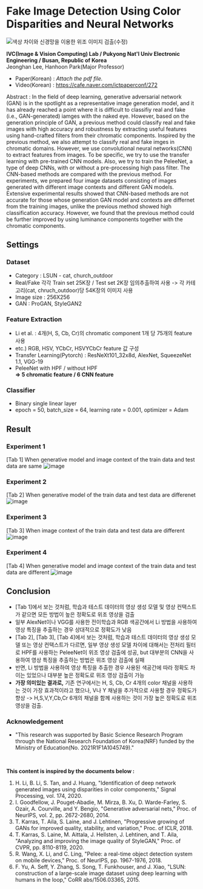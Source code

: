 # Fake Image Detection Using Color Disparities and Neural Networks

![색상 차이와 신경망을 이용한 위조 이미지 검출(수정)](https://user-images.githubusercontent.com/77098071/147436006-9b782228-0c04-4d70-9320-72f1fade6c68.png)
   
   
__IVC(Image & Vision Computing) Lab / Pukyong Nat'l Univ Electronic Engineering / Busan, Republic of Korea__   
Jeonghan Lee, Hanhoon Park(Major Professor)

* Paper(Korean) : *Attach the pdf file.*   
* Video(Korean) : https://cafe.naver.com/ictpaperconf/272


Abstract : In the field of deep learning, generative adversarial network (GAN) is in the spotlight as a representative image generation model, and it has already reached a point where it is difficult to classifiy real and fake (i.e., GAN-generated) iamges with the naked eye. However, based on the generation principle of GAN, a previous method could classify real and fake images with high accuracy and robustness by extracting useful features using hand-crafted filters from their chromatic components. Inspired by the previous method, we also attempt to classify real and fake imges in chromatic domains. However, we use convolutional neural networks(CNN) to extract features from images. To be specific, we try to use the transfer learning with pre-trained CNN models. Also, we try to train the PeleeNet, a type of deep CNNs, with or without a pre-processing high pass filter. The CNN-based methods are compared with the previous method. For experiments, we prepared four image datasets consisting of images generated with different image contexts and different GAN models. Extensive experimental results showed that CNN-based methods are not accurate for those whose generation GAN model and contexts are differnet from the training images, unlike the previous method showed high classification accuracy. However, we found that the previous method could be further improved by using luminance components together with the chromatic components.

## Settings
### Dataset
* Category : LSUN - cat, church_outdoor
* Real/Fake 각각 Train set 25K장 / Test set 2K장 임의추출하여 사용 -> 각 카테고리(cat, chruch_outdoor)당 54K장의 이미지 사용
* Image size : 256X256
* GAN : ProGAN, StyleGAN2

### Feature Extraction
* Li et al. : 4개(H, S, Cb, Cr)의 chromatic component 1개 당 75개의 feature 사용
* etc.) RGB, HSV, YCbCr, HSVYCbCr feature 값 구성
* Transfer Learning(Pytorch) : ResNeXt101_32x8d, AlexNet, SqueezeNet 1.1, VGG-19
* PeleeNet with HPF / without HPF   
 __=> 5 chromatic feature / 6 CNN feature__
 
 ### Classifier
 * Binary single linear layer
 * epoch = 50, batch_size = 64, learning rate = 0.001, optimizer = Adam

## Result
### Experiment 1
[Tab 1] When generative model and image context of the train data and test data are same
![image](https://user-images.githubusercontent.com/77098071/147437727-396b4f11-a77a-49aa-8926-06ab2c61d93c.png)

### Experiment 2
[Tab 2] When generative model of the train data and test data are differenet
![image](https://user-images.githubusercontent.com/77098071/147437772-d0e1d9e6-105c-48ac-8838-c1f55f3b133f.png)

### Experiment 3
[Tab 3] When image context of the train data and test data are different
![image](https://user-images.githubusercontent.com/77098071/147437816-fcbcfe31-2b52-40bc-9ff9-0d371a06d541.png)

### Experiment 4
[Tab 4] When generative model and image context of the train data and test data are different
![image](https://user-images.githubusercontent.com/77098071/147437858-127dd9e9-536b-4113-a10e-7f410ea142ba.png)

## Conclusion
 * [Tab 1]에서 보는 것처럼, 학습과 테스트 데이터의 영상 생성 모델 및 영상 컨택스트가 같으면 모든 방법이 높은 정확도로 위조 영상을 검출
 * 일부 AlexNet이나 VGG를 사용한 전이학습과 RGB 색공간에서 Li 방법을 사용하여 영상 특징을 추출하는 경우 상대적으로 정확도가 낮음
 * [Tab 2], [Tab 3], [Tab 4]에서 보는 것처럼, 학습과 테스트 데이터의 영상 생성 모델 또는 영상 컨택스트가 다르면, 일부 영상 생성 모델 차이에 대해서는 전처리 필터로 HPF를 사용하는 PeleeNet이 위조 영상 검출에 성공, but 대부분의 CNN을 사용하여 영상 특징을 추출하는 방법은 위조 영상 검출에 실패
 * 반면, Li 방법을 사용하여 영상 특징을 추출한 경우 사용된 색공간에 따라 정확도 차이는 있었으나 대부분 높은 정확도로 위조 영상 검출이 가능
 * __가장 의미있는 결과로,__ 기존 연구에서는 H, S, Cb, Cr 4개의 color 채널을 사용하는 것이 가장 효과적이라고 했으나, V나 Y 채널을 추가적으로 사용할 경우 정확도가 향상
-> H,S,V,Y,Cb,Cr 6개의 채널을 함께 사용하는 것이 가장 높은 정확도로 위조 영상을 검출.
  
  
### Acknowledgement
* "This research was supported by Basic Science Research Program through the National Research Foundation of Korea(NRF) funded by the Ministry of Education(No. 2021R1F1A1045749)."

<br/>

__This content is inspired by the documents below :__
1. H. Li, B. Li, S. Tan, and J. Huang, "Identification of deep network generated images using disparities in color components," Signal Processing, vol. 174, 2020.
2. I. Goodfellow, J. Pouget-Abadie, M. Mirza, B. Xu, D. Warde-Farley, S. Ozair, A. Courville, and Y. Bengio, "Generative adversarial nets," Proc. of NeurIPS, vol. 2, pp. 2672-2680, 2014.
3. T. Karras, T. Aila, S. Laine, and J. Lehtinen, "Progressive growing of GANs for improved quality, stability, and variation," Proc. of ICLR, 2018.
4. T. Karras, S. Laine, M. Aittala, J. Hellsten, J. Lehtinen, and T. Aila, "Analyzing and improving the image quality of StyleGAN," Proc. of CVPR, pp. 8110-8119, 2020.
5. R. Wang, X. Li, and C. Ling, "Pelee: a real-time object detection system on mobile devices," Proc. of NeurIPS, pp. 1967-1976, 2018.
6. F. Yu, A. Seff, Y. Zhang, S. Song, T. Funkhouser, and J. Xiao, "LSUN: construction of a large-scale image dataset using deep learning with humans in the loop," CoRR abs/1506.03365, 2015.
